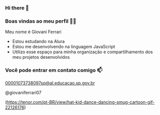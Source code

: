 ### Hi there 👋

### Boas vindas ao meu perfil 🖤💛

Meu nome é Giovani Ferrari

- Estou estudando na Alura
- Estou me desenvolvendo na linguagem JavaScript
- Utilizo esse espaço para minha organização e compartilhamento dos meu projetos desenvolvidos

### Você pode entrar em contato comigo 📫

00001073738097sp@al.educacao.sp.gov.br

@giovaniferrari07

(https://tenor.com/pt-BR/view/hat-kid-dance-dancing-smug-cartoon-gif-22126176)
